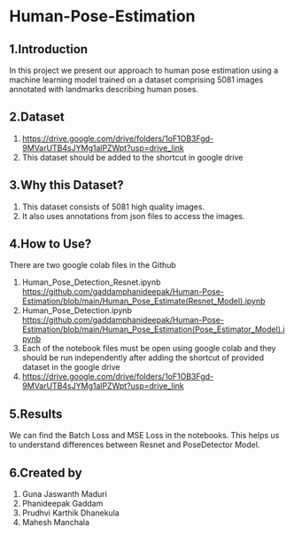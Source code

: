# Human-Pose-Estimation
## 1.Introduction 
In this project we present our approach to human pose estimation using a machine learning model trained on a dataset comprising 5081 images annotated with landmarks describing human poses.
## 2.Dataset
1. https://drive.google.com/drive/folders/1oF1OB3Fgd-9MVarUTB4sJYMg1alPZWpt?usp=drive_link 
2. This dataset should be added to the shortcut in google drive

## 3.Why this Dataset? 
1. This dataset consists of 5081 high quality images. 
2. It also uses annotations from json files to access the images. 

## 4.How to Use?
There are two google colab files in the Github 
1. Human_Pose_Detection_Resnet.ipynb
https://github.com/gaddamphanideepak/Human-Pose-Estimation/blob/main/Human_Pose_Estimate(Resnet_Model).ipynb
2. Human_Pose_Detection.ipynb
https://github.com/gaddamphanideepak/Human-Pose-Estimation/blob/main/Human_Pose_Estimation(Pose_Estimator_Model).ipynb
3. Each of the notebook files must be open using google colab and they should be run independently after adding the shortcut of provided dataset in the google drive
4. https://drive.google.com/drive/folders/1oF1OB3Fgd-9MVarUTB4sJYMg1alPZWpt?usp=drive_link 

## 5.Results
We can find the Batch Loss and MSE Loss in the notebooks. 
This helps us to understand differences between Resnet and PoseDetector Model. 

## 6.Created by 

1. Guna Jaswanth Maduri
2. Phanideepak Gaddam
3. Prudhvi Karthik Dhanekula
4. Mahesh Manchala



